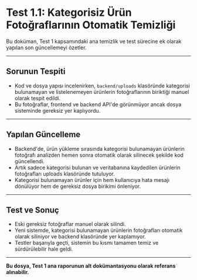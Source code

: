 # Test 1.1: Kategorisiz Ürün Fotoğraflarının Otomatik Temizliği

Bu doküman, Test 1 kapsamındaki ana temizlik ve test sürecine ek olarak yapılan son güncellemeyi özetler.

---

## Sorunun Tespiti
- Kod ve dosya yapısı incelenirken, `backend/uploads` klasöründe kategorisi bulunamayan ve listelenemeyen ürünlerin fotoğraflarının biriktiği manuel olarak tespit edildi.
- Bu fotoğraflar, frontend ve backend API'de görünmüyor ancak dosya sisteminde gereksiz yer kaplıyordu.

---

## Yapılan Güncelleme
- Backend'de, ürün yükleme sırasında kategorisi bulunamayan ürünlerin fotoğrafı analizden hemen sonra otomatik olarak silinecek şekilde kod güncellendi.
- Artık sadece kategorisi bulunan ve veritabanına kaydedilen ürünlerin fotoğrafları uploads klasöründe tutuluyor.
- Kategorisi bulunamayan ürünler için hem kullanıcıya hata mesajı dönülüyor hem de gereksiz dosya birikimi önleniyor.

---

## Test ve Sonuç
- Eski gereksiz fotoğraflar manuel olarak silindi.
- Yeni sistemde, kategorisi bulunamayan ürünlerin fotoğrafları otomatik olarak siliniyor ve backend klasöründe yer kaplamıyor.
- Testler başarıyla geçti, sistemin bu kısmı tamamen temiz ve sürdürülebilir hale geldi.

---

**Bu dosya, Test 1 ana raporunun alt dokümantasyonu olarak referans alınabilir.** 